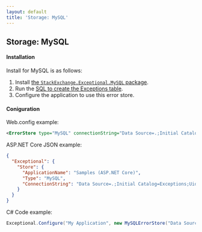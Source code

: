 ```yaml
---
layout: default
title: 'Storage: MySQL'
---
```

## Storage: MySQL

#### Installation
Install for MySQL is as follows:

1. Install [the `StackExchange.Exceptional.MySQL` package](https://www.nuget.org/packages/StackExchange.Exceptional.MySQL).
2. Run the [SQL to create the Exceptions table][MySQL].
3. Configure the application to use this error store.

#### Coniguration
Web.config example:
```xml
<ErrorStore type="MySQL" connectionString="Data Source=.;Initial Catalog=Exceptions;Uid=Exceptions;Pwd=iloveerrors" />
```

ASP.NET Core JSON example:
```json
{
  "Exceptional": {
    "Store": {
      "ApplicationName": "Samples (ASP.NET Core)",
      "Type": "MySQL",
      "ConnectionString": "Data Source=.;Initial Catalog=Exceptions;Uid=Exceptions;Pwd=iloveerrors"
    }
  }
}
```

C# Code example:
```c#
Exceptional.Configure("My Application", new MySQLErrorStore("Data Source=.;Initial Catalog=Exceptions;Uid=Exceptions;Pwd=iloveerrors"));
```

[MySQL]: https://github.com/NickCraver/StackExchange.Exceptional/blob/main/DBScripts/MySQL.sql